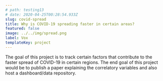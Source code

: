 ```yaml
---
# path: testing13
# date: 2020-04-25T00:28:54.933Z
slug: covid-spread
title: Why is COVID-19 spreading faster in certain areas?
featured: false
image: ../../img/spread.png
label: Vox
templateKey: project
---
```

The goal of this project is to track certain factors that contribute to the faster spread of COVID-19 in certain regions. The end goal of this project would be to publish a paper explaining the correlatory variables and also host a dashboard/data repository.